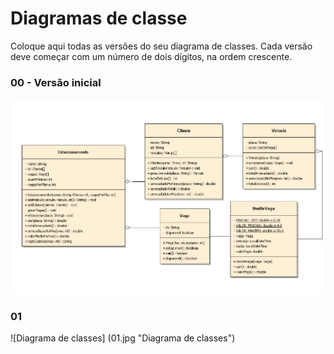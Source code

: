 # Diagramas de classe
Coloque aqui todas as versões do seu diagrama de classes. Cada versão deve começar com um número de dois dígitos, na ordem crescente.

### 00 - Versão inicial
![Diagrama de classes](00.png "Diagrama de classes")

### 01
![Diagrama de classes] (01.jpg "Diagrama de classes")
